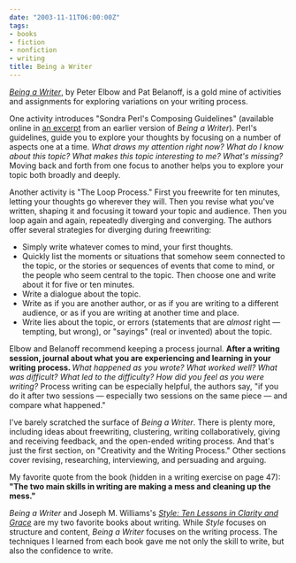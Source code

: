 ```yaml
---
date: "2003-11-11T06:00:00Z"
tags:
- books
- fiction
- nonfiction
- writing
title: Being a Writer
---
```


<em><a href="http://www.amazon.com/exec/obidos/ASIN/0072378735/dalehemer-20">Being a Writer</a></em>,  by Peter Elbow and Pat Belanoff, is a gold mine of activities and assignments for exploring variations on your writing process.

One activity introduces "Sondra Perl's Composing Guidelines" (available online in <a href="http://www.focusing.org/perlprocess.html#SONDRA%20PERL'S%20COMPOSING%20GUIDELINES">an excerpt</a> from an earlier version of <em>Being a Writer</em>). Perl's guidelines, guide you to explore your thoughts by focusing on a number of aspects one at a time. <em> What draws my attention right now? What do I know about this topic? What makes this topic interesting to me? What's missing? </em> Moving back and forth from one focus to another helps you to explore your topic both broadly and deeply.

Another activity is "The Loop Process." First you freewrite for ten minutes, letting your thoughts go wherever they will. Then you revise what you've written, shaping it and focusing it toward your topic and audience. Then you loop again and again, repeatedly diverging and converging. The authors offer several strategies for diverging during freewriting:

<ul>
	<li>Simply write whatever comes to mind, your first thoughts.</li>
	<li>Quickly list the moments or situations that somehow seem connected to the topic, 	or the stories or sequences of events that come to mind, 	or the people who seem central to the topic. 	Then choose one and write about it for five or ten minutes.</li>
	<li>Write a dialogue about the topic.</li>
	<li>Write as if you are another author, 	or as if you are writing to a different audience, 	or as if you are writing at another time and place.</li>
	<li>Write lies about the topic, 	or errors 	(statements that are <em>almost</em> right 	— 	tempting, but wrong), 	or "sayings" (real or invented) about the topic.</li>
</ul>

Elbow and Belanoff recommend keeping a process journal. <strong> After a writing session, journal about what you are experiencing and learning in your writing process. </strong><em>What happened as you wrote? What worked well? What was difficult? What led to the difficulty? How did you feel as you were writing? </em> Process writing can be especially helpful, the authors say, "if you do it after two sessions — especially two sessions on the same piece — and compare what happened."

I've barely scratched the surface of <em>Being a Writer</em>. There is plenty more, including ideas about freewriting, clustering, writing collaboratively, giving and receiving feedback, and the open-ended writing process. And that's just the first section, on "Creativity and the Writing Process." Other sections cover revising, researching, interviewing, and persuading and arguing.

My favorite quote from the book (hidden in a writing exercise on page 47): <strong> "The two main skills in writing are making a mess and cleaning up the mess." </strong>

<em>Being a Writer</em> and Joseph M. Williams's <em><a href="/posts/2003/11/style/">Style: Ten Lessons in Clarity and Grace</a> </em>are my two favorite books about writing. While <em>Style</em> focuses on structure and content, <em>Being a Writer</em> focuses on the writing process. The techniques I learned from each book gave me not only the skill to write, but also the confidence to write.
